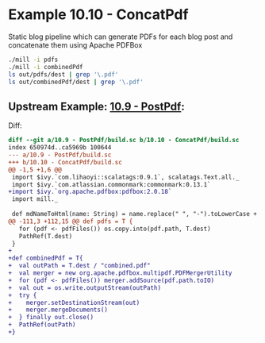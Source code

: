 # Example 10.10 - ConcatPdf
Static blog pipeline which can generate PDFs for each blog post and concatenate
them using Apache PDFBox

```bash
./mill -i pdfs
./mill -i combinedPdf
ls out/pdfs/dest | grep '\.pdf'
ls out/combinedPdf/dest | grep '\.pdf'
```


## Upstream Example: [10.9 - PostPdf](https://github.com/handsonscala/handsonscala/tree/v1/examples/10.9%20-%20PostPdf):
Diff:
```diff
diff --git a/10.9 - PostPdf/build.sc b/10.10 - ConcatPdf/build.sc
index 650974d..ca5969b 100644
--- a/10.9 - PostPdf/build.sc	
+++ b/10.10 - ConcatPdf/build.sc	
@@ -1,5 +1,6 @@
 import $ivy.`com.lihaoyi::scalatags:0.9.1`, scalatags.Text.all._
 import $ivy.`com.atlassian.commonmark:commonmark:0.13.1`
+import $ivy.`org.apache.pdfbox:pdfbox:2.0.18`
 import mill._
 
 def mdNameToHtml(name: String) = name.replace(" ", "-").toLowerCase + ".html"
@@ -111,3 +112,15 @@ def pdfs = T {
   for (pdf <- pdfFiles()) os.copy.into(pdf.path, T.dest)
   PathRef(T.dest)
 }
+
+def combinedPdf = T{
+  val outPath = T.dest / "combined.pdf"
+  val merger = new org.apache.pdfbox.multipdf.PDFMergerUtility
+  for (pdf <- pdfFiles()) merger.addSource(pdf.path.toIO)
+  val out = os.write.outputStream(outPath)
+  try {
+    merger.setDestinationStream(out)
+    merger.mergeDocuments()
+  } finally out.close()
+  PathRef(outPath)
+}
```
